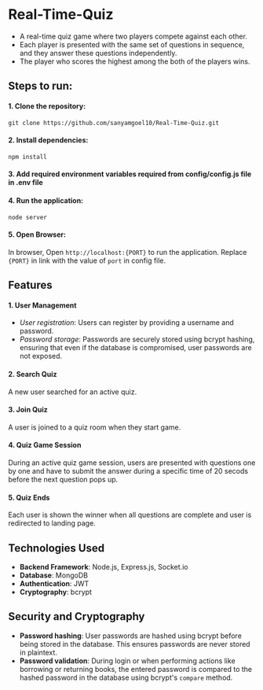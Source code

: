 # Real-Time-Quiz
- A real-time quiz game where two players compete against each other.
- Each player is presented with the same set of questions in sequence, and they answer these questions independently. 
- The player who scores the highest among the both of the players wins.

## Steps to run:
#### 1. Clone the repository:
```ssh
git clone https://github.com/sanyamgoel10/Real-Time-Quiz.git
```
#### 2. Install dependencies:
```ssh
npm install
```
#### 3. Add required environment variables required from config/config.js file in .env file
#### 4. Run the application:
```ssh
node server
```
#### 5. Open Browser:
In browser, Open `http://localhost:{PORT}` to run the application. Replace `{PORT}` in link with the value of `port` in config file.

## Features
#### 1. **User Management**
- *User registration*: Users can register by providing a username and password.
- *Password storage*: Passwords are securely stored using bcrypt hashing, ensuring that even if the database is compromised, user passwords are not exposed.
#### 2. **Search Quiz**
A new user searched for an active quiz.
#### 3. **Join Quiz**
A user is joined to a quiz room when they start game.
#### 4. **Quiz Game Session**
During an active quiz game session, users are presented with questions one by one and have to submit the answer during a specific time of 20 secods before the next question pops up.
#### 5. **Quiz Ends**
Each user is shown the winner when all questions are complete and user is redirected to landing page.

## Technologies Used
- **Backend Framework**: Node.js, Express.js, Socket.io
- **Database**: MongoDB
- **Authentication**: JWT
- **Cryptography**: bcrypt

## Security and Cryptography
- **Password hashing**: User passwords are hashed using bcrypt before being stored in the database. This ensures passwords are never stored in plaintext. 
- **Password validation**: During login or when performing actions like borrowing or returning books, the entered password is compared to the hashed password in the database using bcrypt's `compare` method.